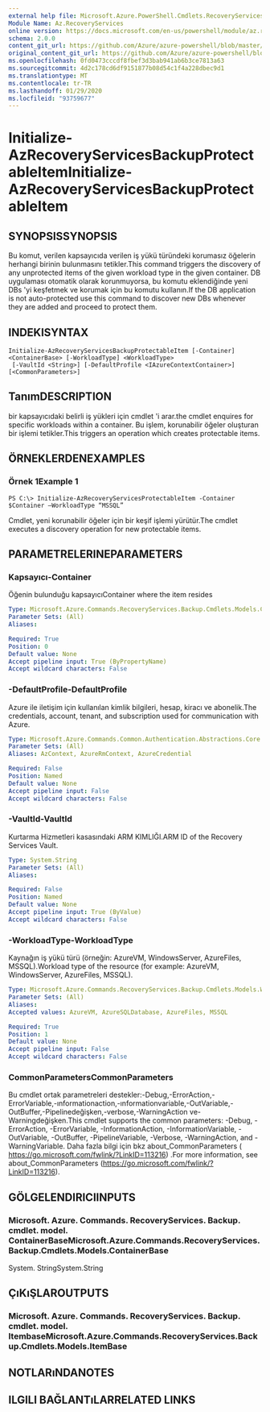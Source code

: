 ```yaml
---
external help file: Microsoft.Azure.PowerShell.Cmdlets.RecoveryServices.Backup.dll-Help.xml
Module Name: Az.RecoveryServices
online version: https://docs.microsoft.com/en-us/powershell/module/az.recoveryservices/initialize-azrecoveryservicesbackupprotectableitem
schema: 2.0.0
content_git_url: https://github.com/Azure/azure-powershell/blob/master/src/RecoveryServices/RecoveryServices/help/Initialize-AzRecoveryServicesBackupProtectableItem.md
original_content_git_url: https://github.com/Azure/azure-powershell/blob/master/src/RecoveryServices/RecoveryServices/help/Initialize-AzRecoveryServicesBackupProtectableItem.md
ms.openlocfilehash: 0fd0473cccdf8fbef3d3bab941ab6b3ce7813a63
ms.sourcegitcommit: 4d2c178cd6df9151877b08d54c1f4a228dbec9d1
ms.translationtype: MT
ms.contentlocale: tr-TR
ms.lasthandoff: 01/29/2020
ms.locfileid: "93759677"
---
```

# <span data-ttu-id="58212-101">Initialize-AzRecoveryServicesBackupProtectableItem</span><span class="sxs-lookup"><span data-stu-id="58212-101">Initialize-AzRecoveryServicesBackupProtectableItem</span></span>

## <span data-ttu-id="58212-102">SYNOPSIS</span><span class="sxs-lookup"><span data-stu-id="58212-102">SYNOPSIS</span></span>
<span data-ttu-id="58212-103">Bu komut, verilen kapsayıcıda verilen iş yükü türündeki korumasız öğelerin herhangi birinin bulunmasını tetikler.</span><span class="sxs-lookup"><span data-stu-id="58212-103">This command triggers the discovery of any unprotected items of the given workload type in the given container.</span></span> <span data-ttu-id="58212-104">DB uygulaması otomatik olarak korunmuyorsa, bu komutu eklendiğinde yeni DBs 'yi keşfetmek ve korumak için bu komutu kullanın.</span><span class="sxs-lookup"><span data-stu-id="58212-104">If the DB application is not auto-protected use this command to discover new DBs whenever they are added and proceed to protect them.</span></span>

## <span data-ttu-id="58212-105">INDEKI</span><span class="sxs-lookup"><span data-stu-id="58212-105">SYNTAX</span></span>

```
Initialize-AzRecoveryServicesBackupProtectableItem [-Container] <ContainerBase> [-WorkloadType] <WorkloadType>
 [-VaultId <String>] [-DefaultProfile <IAzureContextContainer>] [<CommonParameters>]
```

## <span data-ttu-id="58212-106">Tanım</span><span class="sxs-lookup"><span data-stu-id="58212-106">DESCRIPTION</span></span>
<span data-ttu-id="58212-107">bir kapsayıcıdaki belirli iş yükleri için cmdlet 'i arar.</span><span class="sxs-lookup"><span data-stu-id="58212-107">the cmdlet enquires for specific workloads within a container.</span></span> <span data-ttu-id="58212-108">Bu işlem, korunabilir öğeler oluşturan bir işlemi tetikler.</span><span class="sxs-lookup"><span data-stu-id="58212-108">This triggers an operation which creates protectable items.</span></span>

## <span data-ttu-id="58212-109">ÖRNEKLERDEN</span><span class="sxs-lookup"><span data-stu-id="58212-109">EXAMPLES</span></span>

### <span data-ttu-id="58212-110">Örnek 1</span><span class="sxs-lookup"><span data-stu-id="58212-110">Example 1</span></span>
```
PS C:\> Initialize-AzRecoveryServicesProtectableItem -Container $Container –WorkloadType “MSSQL”
```

<span data-ttu-id="58212-111">Cmdlet, yeni korunabilir öğeler için bir keşif işlemi yürütür.</span><span class="sxs-lookup"><span data-stu-id="58212-111">The cmdlet executes a discovery operation for new protectable items.</span></span>

## <span data-ttu-id="58212-112">PARAMETRELERINE</span><span class="sxs-lookup"><span data-stu-id="58212-112">PARAMETERS</span></span>

### <span data-ttu-id="58212-113">Kapsayıcı</span><span class="sxs-lookup"><span data-stu-id="58212-113">-Container</span></span>
<span data-ttu-id="58212-114">Öğenin bulunduğu kapsayıcı</span><span class="sxs-lookup"><span data-stu-id="58212-114">Container where the item resides</span></span>

```yaml
Type: Microsoft.Azure.Commands.RecoveryServices.Backup.Cmdlets.Models.ContainerBase
Parameter Sets: (All)
Aliases:

Required: True
Position: 0
Default value: None
Accept pipeline input: True (ByPropertyName)
Accept wildcard characters: False
```

### <span data-ttu-id="58212-115">-DefaultProfile</span><span class="sxs-lookup"><span data-stu-id="58212-115">-DefaultProfile</span></span>
<span data-ttu-id="58212-116">Azure ile iletişim için kullanılan kimlik bilgileri, hesap, kiracı ve abonelik.</span><span class="sxs-lookup"><span data-stu-id="58212-116">The credentials, account, tenant, and subscription used for communication with Azure.</span></span>

```yaml
Type: Microsoft.Azure.Commands.Common.Authentication.Abstractions.Core.IAzureContextContainer
Parameter Sets: (All)
Aliases: AzContext, AzureRmContext, AzureCredential

Required: False
Position: Named
Default value: None
Accept pipeline input: False
Accept wildcard characters: False
```

### <span data-ttu-id="58212-117">-VaultId</span><span class="sxs-lookup"><span data-stu-id="58212-117">-VaultId</span></span>
<span data-ttu-id="58212-118">Kurtarma Hizmetleri kasasındaki ARM KIMLIĞI.</span><span class="sxs-lookup"><span data-stu-id="58212-118">ARM ID of the Recovery Services Vault.</span></span>

```yaml
Type: System.String
Parameter Sets: (All)
Aliases:

Required: False
Position: Named
Default value: None
Accept pipeline input: True (ByValue)
Accept wildcard characters: False
```

### <span data-ttu-id="58212-119">-WorkloadType</span><span class="sxs-lookup"><span data-stu-id="58212-119">-WorkloadType</span></span>
<span data-ttu-id="58212-120">Kaynağın iş yükü türü (örneğin: AzureVM, WindowsServer, AzureFiles, MSSQL).</span><span class="sxs-lookup"><span data-stu-id="58212-120">Workload type of the resource (for example: AzureVM, WindowsServer, AzureFiles, MSSQL).</span></span>

```yaml
Type: Microsoft.Azure.Commands.RecoveryServices.Backup.Cmdlets.Models.WorkloadType
Parameter Sets: (All)
Aliases:
Accepted values: AzureVM, AzureSQLDatabase, AzureFiles, MSSQL

Required: True
Position: 1
Default value: None
Accept pipeline input: False
Accept wildcard characters: False
```

### <span data-ttu-id="58212-121">CommonParameters</span><span class="sxs-lookup"><span data-stu-id="58212-121">CommonParameters</span></span>
<span data-ttu-id="58212-122">Bu cmdlet ortak parametreleri destekler:-Debug,-ErrorAction,-ErrorVariable,-ınformationaction,-ınformationvariable,-OutVariable,-OutBuffer,-Pipelinedeğişken,-verbose,-WarningAction ve-Warningdeğişken.</span><span class="sxs-lookup"><span data-stu-id="58212-122">This cmdlet supports the common parameters: -Debug, -ErrorAction, -ErrorVariable, -InformationAction, -InformationVariable, -OutVariable, -OutBuffer, -PipelineVariable, -Verbose, -WarningAction, and -WarningVariable.</span></span> <span data-ttu-id="58212-123">Daha fazla bilgi için bkz about_CommonParameters ( https://go.microsoft.com/fwlink/?LinkID=113216) .</span><span class="sxs-lookup"><span data-stu-id="58212-123">For more information, see about_CommonParameters (https://go.microsoft.com/fwlink/?LinkID=113216).</span></span>

## <span data-ttu-id="58212-124">GÖLGELENDIRICI</span><span class="sxs-lookup"><span data-stu-id="58212-124">INPUTS</span></span>

### <span data-ttu-id="58212-125">Microsoft. Azure. Commands. RecoveryServices. Backup. cmdlet. model. ContainerBase</span><span class="sxs-lookup"><span data-stu-id="58212-125">Microsoft.Azure.Commands.RecoveryServices.Backup.Cmdlets.Models.ContainerBase</span></span>
<span data-ttu-id="58212-126">System. String</span><span class="sxs-lookup"><span data-stu-id="58212-126">System.String</span></span>

## <span data-ttu-id="58212-127">ÇıKıŞLAR</span><span class="sxs-lookup"><span data-stu-id="58212-127">OUTPUTS</span></span>

### <span data-ttu-id="58212-128">Microsoft. Azure. Commands. RecoveryServices. Backup. cmdlet. model. Itembase</span><span class="sxs-lookup"><span data-stu-id="58212-128">Microsoft.Azure.Commands.RecoveryServices.Backup.Cmdlets.Models.ItemBase</span></span>

## <span data-ttu-id="58212-129">NOTLARıNDA</span><span class="sxs-lookup"><span data-stu-id="58212-129">NOTES</span></span>

## <span data-ttu-id="58212-130">ILGILI BAĞLANTıLAR</span><span class="sxs-lookup"><span data-stu-id="58212-130">RELATED LINKS</span></span>
